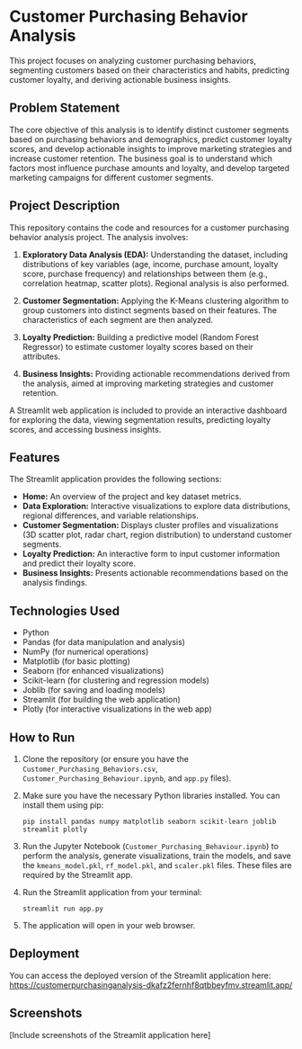 # Customer Purchasing Behavior Analysis

This project focuses on analyzing customer purchasing behaviors, segmenting customers based on their characteristics and habits, predicting customer loyalty, and deriving actionable business insights.

## Problem Statement

The core objective of this analysis is to identify distinct customer segments based on purchasing behaviors and demographics, predict customer loyalty scores, and develop actionable insights to improve marketing strategies and increase customer retention. The business goal is to understand which factors most influence purchase amounts and loyalty, and develop targeted marketing campaigns for different customer segments.

## Project Description

This repository contains the code and resources for a customer purchasing behavior analysis project. The analysis involves:

1. **Exploratory Data Analysis (EDA):** Understanding the dataset, including distributions of key variables (age, income, purchase amount, loyalty score, purchase frequency) and relationships between them (e.g., correlation heatmap, scatter plots). Regional analysis is also performed.

2. **Customer Segmentation:** Applying the K-Means clustering algorithm to group customers into distinct segments based on their features. The characteristics of each segment are then analyzed.

3. **Loyalty Prediction:** Building a predictive model (Random Forest Regressor) to estimate customer loyalty scores based on their attributes.

4. **Business Insights:** Providing actionable recommendations derived from the analysis, aimed at improving marketing strategies and customer retention.

A Streamlit web application is included to provide an interactive dashboard for exploring the data, viewing segmentation results, predicting loyalty scores, and accessing business insights.

## Features

The Streamlit application provides the following sections:

* **Home:** An overview of the project and key dataset metrics.
* **Data Exploration:** Interactive visualizations to explore data distributions, regional differences, and variable relationships.
* **Customer Segmentation:** Displays cluster profiles and visualizations (3D scatter plot, radar chart, region distribution) to understand customer segments.
* **Loyalty Prediction:** An interactive form to input customer information and predict their loyalty score.
* **Business Insights:** Presents actionable recommendations based on the analysis findings.

## Technologies Used

* Python
* Pandas (for data manipulation and analysis)
* NumPy (for numerical operations)
* Matplotlib (for basic plotting)
* Seaborn (for enhanced visualizations)
* Scikit-learn (for clustering and regression models)
* Joblib (for saving and loading models)
* Streamlit (for building the web application)
* Plotly (for interactive visualizations in the web app)

## How to Run

1. Clone the repository (or ensure you have the `Customer_Purchasing_Behaviors.csv`, `Customer_Purchasing_Behaviour.ipynb`, and `app.py` files).

2. Make sure you have the necessary Python libraries installed. You can install them using pip:
   ```
   pip install pandas numpy matplotlib seaborn scikit-learn joblib streamlit plotly
   ```

3. Run the Jupyter Notebook (`Customer_Purchasing_Behaviour.ipynb`) to perform the analysis, generate visualizations, train the models, and save the `kmeans_model.pkl`, `rf_model.pkl`, and `scaler.pkl` files. These files are required by the Streamlit app.

4. Run the Streamlit application from your terminal:
   ```
   streamlit run app.py
   ```

5. The application will open in your web browser.

## Deployment

You can access the deployed version of the Streamlit application here:
https://customerpurchasinganalysis-dkafz2fernhf8qtbbeyfmv.streamlit.app/

## Screenshots

[Include screenshots of the Streamlit application here]

